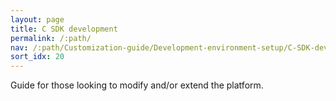 ```yaml
---
layout: page
title: C SDK development
permalink: /:path/
nav: /:path/Customization-guide/Development-environment-setup/C-SDK-development
sort_idx: 20
---
```


Guide for those looking to modify and/or extend the platform.